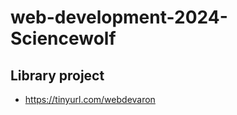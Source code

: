 # web-development-2024-Sciencewolf

## Library project

- <a href="" targer="_blank" >https://tinyurl.com/webdevaron</a>
